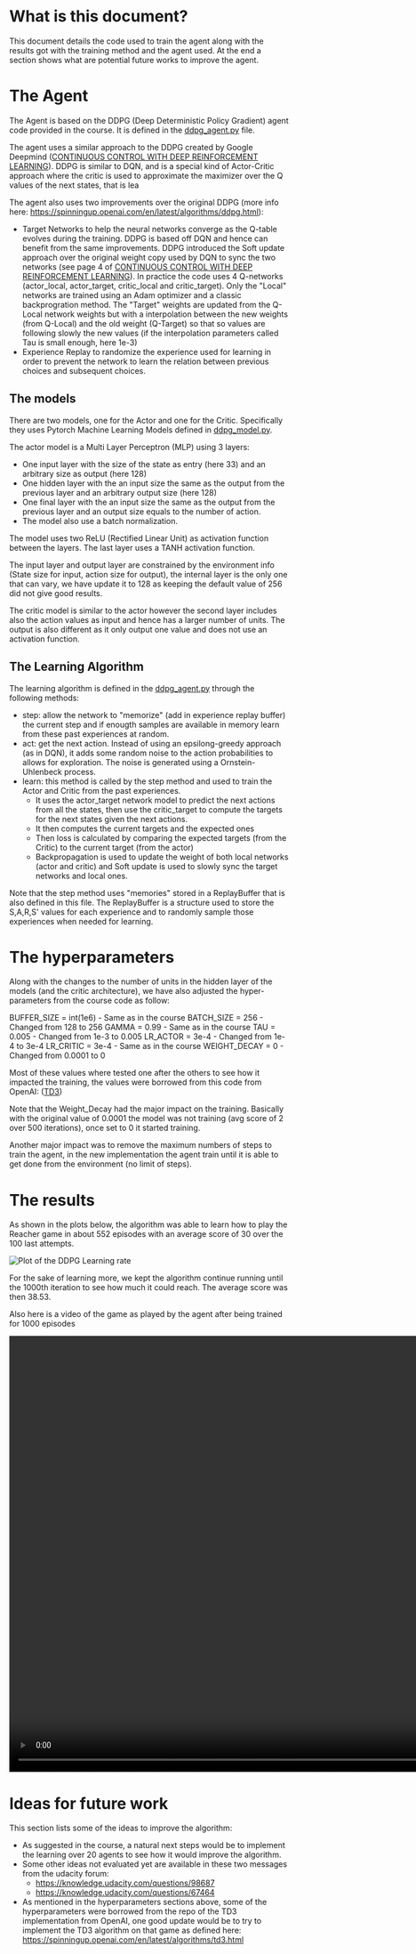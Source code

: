 # What is this document?

This document details the code used to train the agent along with the results got with the training method and the agent used. At the end a section shows what are potential future works to improve the agent.

# The Agent
The Agent is based on the DDPG (Deep Deterministic Policy Gradient) agent code provided in the course. It is defined in the [ddpg_agent.py](ddpg_agent.py) file.

The agent uses a similar approach to the DDPG created by Google Deepmind ([CONTINUOUS CONTROL WITH DEEP REINFORCEMENT
LEARNING](https://arxiv.org/pdf/1509.02971)). DDPG is similar to DQN, and is a special kind of Actor-Critic approach where the critic is used to approximate the maximizer over the Q values of the next states, that is lea

The agent also uses two improvements over the original DDPG (more info here: https://spinningup.openai.com/en/latest/algorithms/ddpg.html):
- Target Networks to help the neural networks converge as the Q-table evolves during the training. DDPG is based off DQN and hence can benefit from the same improvements. DDPG introduced the Soft update approach over the original weight copy used by DQN to sync the two networks (see page 4 of [CONTINUOUS CONTROL WITH DEEP REINFORCEMENT LEARNING](https://arxiv.org/pdf/1509.02971)). 
In practice the code uses 4 Q-networks (actor_local, actor_target, critic_local and critic_target). Only the "Local" networks are trained using an Adam optimizer and a classic backprogration method. The "Target" weights are updated from the Q-Local network weights but with a interpolation between the new weights (from Q-Local) and the old weight (Q-Target) so that so values are following slowly the new values (if the interpolation parameters called Tau is small enough, here 1e-3)
- Experience Replay to randomize the experience used for learning in order to prevent the network to learn the relation between previous choices and subsequent choices.


## The models
There are two models, one for the Actor and one for the Critic.
Specifically they uses Pytorch Machine Learning Models defined in [ddpg_model.py](ddpg_model.py). 

The actor model is a Multi Layer Perceptron (MLP) using 3 layers:
- One input layer with the size of the state as entry (here 33) and an arbitrary size as output (here 128)
- One hidden layer with the an input size the same as the output from the previous layer and an arbitrary output size (here 128) 
- One final layer with the an input size the same as the output from the previous layer and an output size equals to the number of action.
- The model also use a batch normalization.

The model uses two ReLU (Rectified Linear Unit) as activation function between the layers. The last layer uses a TANH activation function. 

The input layer and output layer are constrained by the environment info (State size for input, action size for output), the internal layer is the only one that can vary, we have update it to 128 as keeping the default value of 256 did not give good results.

The critic model is similar to the actor however the second layer includes also the action values as input and hence has a larger number of units. The output is also different as it only output one value and does not use an activation function.

## The Learning Algorithm
The learning algorithm is defined in the [ddpg_agent.py](ddpg_agent.py) through the following methods:

- step: allow the network to "memorize" (add in experience replay buffer) the current step and if enougth samples are available in memory learn from these past experiences at random.
- act: get the next action. Instead of using an epsilong-greedy approach (as in DQN), it adds some random noise to the action probabilities to allows for exploration. The noise is generated using a Ornstein-Uhlenbeck process.
- learn: this method is called by the step method and used to train the Actor and Critic from the past experiences. 
    - It uses the actor_target network model to predict the next actions from all the states, then use the critic_target to compute the targets for the next states given the next actions.
    - It then computes the current targets and the expected ones
    - Then loss is calculated by comparing the expected targets (from the Critic) to the current target (from the actor)
    - Backpropagation is used to update the weight of both local networks (actor and critic) and Soft update is used to slowly sync the target networks and local ones.

Note that the step method uses "memories" stored in a ReplayBuffer that is also defined in this file. The ReplayBuffer is a structure used to store the S,A,R,S' values for each experience and to randomly sample those experiences when needed for learning.

# The hyperparameters
Along with the changes to the number of units in the hidden layer of the models (and the critic architecture), we have also adjusted the hyper-parameters from the course code as follow:

BUFFER_SIZE = int(1e6)  - Same as in the course
BATCH_SIZE = 256        - Changed from 128 to 256
GAMMA = 0.99            - Same as in the course
TAU = 0.005             - Changed from 1e-3 to 0.005
LR_ACTOR = 3e-4         - Changed from 1e-4 to 3e-4
LR_CRITIC = 3e-4        - Same as in the course
WEIGHT_DECAY = 0        - Changed from 0.0001 to 0

Most of these values where tested one after the others to see how it impacted the training, the values were borrowed from this code from OpenAI: ([TD3](https://github.com/sfujim/TD3))

Note that the Weight_Decay had the major impact on the training. Basically with the original value of 0.0001 the model was not training (avg score of 2 over 500 iterations), once set to 0 it started training.

Another major impact was to remove the maximum numbers of steps to train the agent, in the new implementation the agent train until it is able to get done from the environment (no limit of steps).

# The results

As shown in the plots below, the algorithm was able to learn how to play the Reacher game in about 552 episodes with an average score of 30 over the 100 last attempts. 

![Plot of the DDPG Learning rate](plot_learning.png)

For the sake of learning more, we kept the algorithm continue running until the 1000th iteration to see how much it could reach. The average score was then 38.53.

Also here is a video of the game as played by the agent after being trained for 1000 episodes 

<video width="1292" height="784" controls>
  <source src="P2_Reacher.mp4" type="video/mp4">
</video>


# Ideas for future work

This section lists some of the ideas to improve the algorithm:
- As suggested in the course, a natural next steps would be to implement the learning over 20 agents to see how it would improve the algorithm. 
- Some other ideas not evaluated yet are available in these two messages from the udacity forum:
  - https://knowledge.udacity.com/questions/98687
  - https://knowledge.udacity.com/questions/67464
- As mentioned in the hyperparameters sections above, some of the hyperparameters were borrowed from the repo of the TD3 implementation from OpenAI, one good update would be to try to implement the TD3 algorithm on that game as defined here: https://spinningup.openai.com/en/latest/algorithms/td3.html 